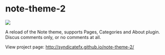 note-theme-2
============

<img src="http://syndicatefx.com/note-theme-2/img/homepage-sidebar.png">

A reload of the Note theme, supports Pages, Categories and About plugin. Discus comments only, or no comments at all.

View project page: <a href="http://syndicatefx.github.io/note-theme-2/">http://syndicatefx.github.io/note-theme-2/</a>
